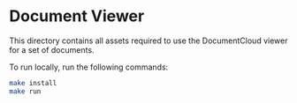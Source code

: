 # Document Viewer

This directory contains all assets required to use the DocumentCloud viewer for a set of documents.

To run locally, run the following commands:

```sh
make install
make run
```
